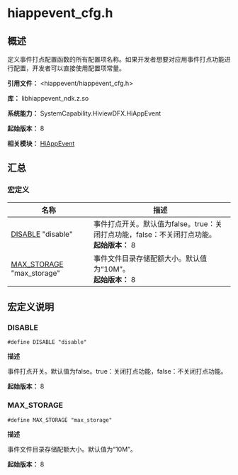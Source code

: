 # hiappevent_cfg.h

<!--Kit: Performance Analysis Kit-->
<!--Subsystem: HiviewDFX-->
<!--Owner: @liujiaxing2024-->
<!--Designer: @junjie_shi-->
<!--Tester: @gcw_KuLfPSbe-->
<!--Adviser: @foryourself-->

## 概述

定义事件打点配置函数的所有配置项名称。如果开发者想要对应用事件打点功能进行配置，开发者可以直接使用配置项常量。

**引用文件：** &lt;hiappevent/hiappevent_cfg.h&gt;

**库：** libhiappevent_ndk.z.so

**系统能力：** SystemCapability.HiviewDFX.HiAppEvent

**起始版本：** 8

**相关模块：** [HiAppEvent](capi-hiappevent.md)

## 汇总

### 宏定义

| 名称 | 描述 |
| -- | -- |
| [DISABLE](#disable) "disable" | 事件打点开关。默认值为false。true：关闭打点功能，false：不关闭打点功能。<br>**起始版本：** 8 |
| [MAX_STORAGE](#max_storage) "max_storage" | 事件文件目录存储配额大小。默认值为“10M”。<br>**起始版本：** 8 |


## 宏定义说明

### DISABLE

```
#define DISABLE "disable"
```

**描述**

事件打点开关。默认值为false。true：关闭打点功能，false：不关闭打点功能。

**起始版本：** 8

### MAX_STORAGE

```
#define MAX_STORAGE "max_storage"
```

**描述**

事件文件目录存储配额大小。默认值为“10M”。

**起始版本：** 8



